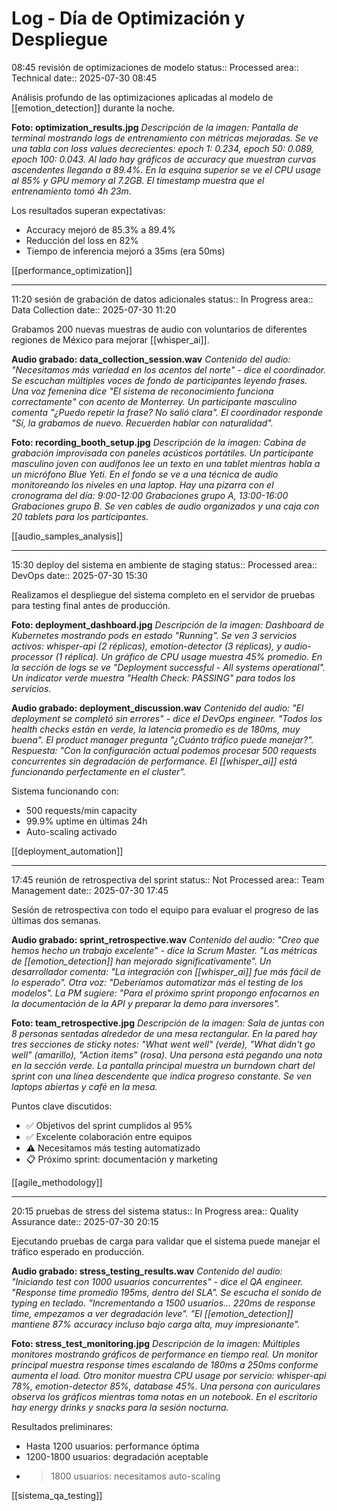 # Log - Día de Optimización y Despliegue

08:45 revisión de optimizaciones de modelo
status:: Processed
area:: Technical
date:: 2025-07-30 08:45

Análisis profundo de las optimizaciones aplicadas al modelo de [[emotion_detection]] durante la noche.

**Foto: optimization_results.jpg**
*Descripción de la imagen: Pantalla de terminal mostrando logs de entrenamiento con métricas mejoradas. Se ve una tabla con loss values decrecientes: epoch 1: 0.234, epoch 50: 0.089, epoch 100: 0.043. Al lado hay gráficos de accuracy que muestran curvas ascendentes llegando a 89.4%. En la esquina superior se ve el CPU usage al 85% y GPU memory al 7.2GB. El timestamp muestra que el entrenamiento tomó 4h 23m.*

Los resultados superan expectativas:
- Accuracy mejoró de 85.3% a 89.4%
- Reducción del loss en 82%
- Tiempo de inferencia mejoró a 35ms (era 50ms)

[[performance_optimization]]

---

11:20 sesión de grabación de datos adicionales
status:: In Progress
area:: Data Collection
date:: 2025-07-30 11:20

Grabamos 200 nuevas muestras de audio con voluntarios de diferentes regiones de México para mejorar [[whisper_ai]].

**Audio grabado: data_collection_session.wav**
*Contenido del audio: "Necesitamos más variedad en los acentos del norte" - dice el coordinador. Se escuchan múltiples voces de fondo de participantes leyendo frases. Una voz femenina dice "El sistema de reconocimiento funciona correctamente" con acento de Monterrey. Un participante masculino comenta "¿Puedo repetir la frase? No salió clara". El coordinador responde "Sí, la grabamos de nuevo. Recuerden hablar con naturalidad".*

**Foto: recording_booth_setup.jpg**
*Descripción de la imagen: Cabina de grabación improvisada con paneles acústicos portátiles. Un participante masculino joven con audífonos lee un texto en una tablet mientras habla a un micrófono Blue Yeti. En el fondo se ve a una técnica de audio monitoreando los niveles en una laptop. Hay una pizarra con el cronograma del día: 9:00-12:00 Grabaciones grupo A, 13:00-16:00 Grabaciones grupo B. Se ven cables de audio organizados y una caja con 20 tablets para los participantes.*

[[audio_samples_analysis]]

---

15:30 deploy del sistema en ambiente de staging
status:: Processed
area:: DevOps
date:: 2025-07-30 15:30

Realizamos el despliegue del sistema completo en el servidor de pruebas para testing final antes de producción.

**Foto: deployment_dashboard.jpg**
*Descripción de la imagen: Dashboard de Kubernetes mostrando pods en estado "Running". Se ven 3 servicios activos: whisper-api (2 réplicas), emotion-detector (3 réplicas), y audio-processor (1 réplica). Un gráfico de CPU usage muestra 45% promedio. En la sección de logs se ve "Deployment successful - All systems operational". Un indicator verde muestra "Health Check: PASSING" para todos los servicios.*

**Audio grabado: deployment_discussion.wav**
*Contenido del audio: "El deployment se completó sin errores" - dice el DevOps engineer. "Todos los health checks están en verde, la latencia promedio es de 180ms, muy buena". El product manager pregunta "¿Cuánto tráfico puede manejar?". Respuesta: "Con la configuración actual podemos procesar 500 requests concurrentes sin degradación de performance. El [[whisper_ai]] está funcionando perfectamente en el cluster".*

Sistema funcionando con:
- 500 requests/min capacity
- 99.9% uptime en últimas 24h
- Auto-scaling activado

[[deployment_automation]]

---

17:45 reunión de retrospectiva del sprint
status:: Not Processed
area:: Team Management
date:: 2025-07-30 17:45

Sesión de retrospectiva con todo el equipo para evaluar el progreso de las últimas dos semanas.

**Audio grabado: sprint_retrospective.wav**
*Contenido del audio: "Creo que hemos hecho un trabajo excelente" - dice la Scrum Master. "Las métricas de [[emotion_detection]] han mejorado significativamente". Un desarrollador comenta: "La integración con [[whisper_ai]] fue más fácil de lo esperado". Otra voz: "Deberíamos automatizar más el testing de los modelos". La PM sugiere: "Para el próximo sprint propongo enfocarnos en la documentación de la API y preparar la demo para inversores".*

**Foto: team_retrospective.jpg**
*Descripción de la imagen: Sala de juntas con 8 personas sentadas alrededor de una mesa rectangular. En la pared hay tres secciones de sticky notes: "What went well" (verde), "What didn't go well" (amarillo), "Action items" (rosa). Una persona está pegando una nota en la sección verde. La pantalla principal muestra un burndown chart del sprint con una línea descendente que indica progreso constante. Se ven laptops abiertas y café en la mesa.*

Puntos clave discutidos:
- ✅ Objetivos del sprint cumplidos al 95%
- ✅ Excelente colaboración entre equipos
- ⚠️ Necesitamos más testing automatizado
- 📋 Próximo sprint: documentación y marketing

[[agile_methodology]]

---

20:15 pruebas de stress del sistema
status:: In Progress
area:: Quality Assurance
date:: 2025-07-30 20:15

Ejecutando pruebas de carga para validar que el sistema puede manejar el tráfico esperado en producción.

**Audio grabado: stress_testing_results.wav**
*Contenido del audio: "Iniciando test con 1000 usuarios concurrentes" - dice el QA engineer. "Response time promedio 195ms, dentro del SLA". Se escucha el sonido de typing en teclado. "Incrementando a 1500 usuarios... 220ms de response time, empezamos a ver degradación leve". "El [[emotion_detection]] mantiene 87% accuracy incluso bajo carga alta, muy impresionante".*

**Foto: stress_test_monitoring.jpg**
*Descripción de la imagen: Múltiples monitores mostrando gráficos de performance en tiempo real. Un monitor principal muestra response times escalando de 180ms a 250ms conforme aumenta el load. Otro monitor muestra CPU usage por servicio: whisper-api 78%, emotion-detector 85%, database 45%. Una persona con auriculares observa los gráficos mientras toma notas en un notebook. En el escritorio hay energy drinks y snacks para la sesión nocturna.*

Resultados preliminares:
- Hasta 1200 usuarios: performance óptima
- 1200-1800 usuarios: degradación aceptable  
- >1800 usuarios: necesitamos auto-scaling

[[sistema_qa_testing]] 